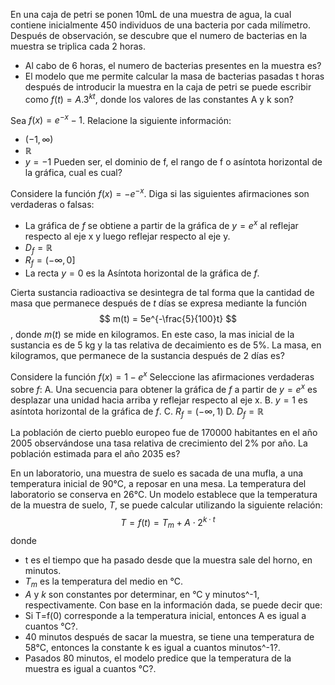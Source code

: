 En una caja de petri se ponen 10mL de una muestra de agua, la cual contiene inicialmente 450 individuos de una bacteria por cada milímetro. Después de observación, se descubre que el numero de bacterias en la muestra se triplica cada 2 horas.
- Al cabo de 6 horas, el numero de bacterias presentes en la muestra es?
- El modelo que me permite calcular la masa de bacterias pasadas t horas después de introducir la muestra en la caja de petri se puede escribir como $f(t) = A . 3^{kt}$, donde los valores de las constantes A y k son?

Sea $f(x) = e^{-x} - 1$. Relacione la siguiente información:
- $(-1,\infty)$
- $\mathbb{R}$
- $y = -1$
Pueden ser, el dominio de f, el rango de f o asíntota horizontal de la gráfica, cual es cual?

Considere la función $f(x) = -e^{-x}$. Diga si las siguientes afirmaciones son verdaderas o falsas:
- La gráfica de $f$ se obtiene a partir de la gráfica de $y = e^{x}$ al reflejar respecto al eje x y luego reflejar respecto al eje y.
- $D_f = \mathbb{R}$
- $R_f = (-\infty,0]$
- La recta $y = 0$ es la Asíntota horizontal de la gráfica de $f$.

Cierta sustancia radioactiva se desintegra de tal forma que la cantidad de masa que permanece después de $t$ días se expresa mediante la función
$$
m(t) = 5e^{-\frac{5}{100}t}
$$,
donde $m(t)$ se mide en kilogramos. En este caso, la mas inicial de la sustancia es de 5 kg y la tas relativa de decaimiento es de 5%. La masa, en kilogramos, que permanece de la sustancia después de 2 días es?

Considere la función $f(x) = 1 - e^{x}$ Seleccione las afirmaciones verdaderas sobre $f$:
A. Una secuencia para obtener la gráfica de $f$ a partir de $y = e^x$ es desplazar una unidad hacia arriba y reflejar respecto al eje x.
B. $y = 1$ es asíntota horizontal de la gráfica de $f$.
C. $R_f = (-\infty, 1)$
D. $D_f = \mathbb{R}$

La población de cierto pueblo europeo fue de 170000 habitantes en el año 2005 observándose una tasa relativa de crecimiento del 2% por año. La población estimada para el año 2035 es?

En un laboratorio, una muestra de suelo es sacada de una mufla, a una temperatura inicial de 90°C, a reposar en una mesa. La temperatura del laboratorio se conserva en 26°C.  Un modelo establece que la temperatura de la muestra de suelo, $T$, se puede calcular utilizando la siguiente relación:
$$
T=f(t)=T_m+A⋅2^{k⋅t}
$$
donde 
- t es el tiempo que ha pasado desde que la muestra sale del horno, en minutos.
- $T_m$ es la temperatura del medio en °C.
- $A$ y $k$ son constantes por determinar, en °C y minutos^-1, respectivamente.
Con base en la información dada, se puede decir que:
- Si T=f(0) corresponde a la temperatura inicial, entonces A es igual a cuantos °C?.
- 40 minutos después de sacar la muestra, se tiene una temperatura de 58°C, entonces la constante k es igual a cuantos minutos^-1?.
- Pasados 80 minutos, el modelo predice que la temperatura de la muestra es igual a cuantos °C?.
